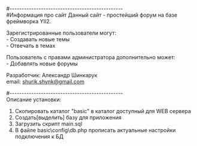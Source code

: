 #-----------------------------------------------  
#Информация про сайт 
Данный сайт - простейший форум на базе фреймворка YII2.  
  
Зарегистрированные пользователи могут:  
    - Создавать новые темы  
	- Отвечать в темах  
	
Пользователь с правами администратора дополнительно может:  
	- Добавлять новые форумы  
	  
Разработчик: Александр Шинкарук  
email: shurik.shynk@gmail.com   
  
#-----------------------------------------------   
Описание установки:  
1. Скопировать каталог "basic" в каталог доступный для WEB сервера  
2. Создать[выделить] базу для приложения  
3. Загрузить скрипт main.sql  
4. В файле basic\config\db.php прописать актуальные настройки подключения к БД  